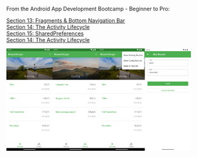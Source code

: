 From the Android App Development Bootcamp - Beginner to Pro:

[Section 13: Fragments & Bottom Navigation Bar](https://www.udemy.com/course/the-complete-android-developer-bootcamp/learn/lecture/25065930)<br>
[Section 14: The Activity Lifecycle](https://www.udemy.com/course/the-complete-android-developer-bootcamp/learn/lecture/29830106)<br>
[Section 15: SharedPreferences](https://www.udemy.com/course/the-complete-android-developer-bootcamp/learn/lecture/36171268)<br>
[Section 14: The Activity Lifecycle](https://www.udemy.com/course/the-complete-android-developer-bootcamp/learn/lecture/29830106)<br>

<div style="display: flex;">
  <img src="https://github.com/YosoraLife/Android_Learning_-_Record_Keeper/blob/master/Screenshot_20250610_122016.png" style="width:24%;height:auto;" />
  <img src="https://github.com/YosoraLife/Android_Learning_-_Record_Keeper/blob/master/Screenshot_20250610_122027.png" style="width:24%;height:auto;" />
  <img src="https://github.com/YosoraLife/Android_Learning_-_Record_Keeper/blob/master/Screenshot_20250610_122042.png" style="width:24%;height:auto;" />
  <img src="https://github.com/YosoraLife/Android_Learning_-_Record_Keeper/blob/master/Screenshot_20250610_122053.png" style="width:24%;height:auto;" />
</div>